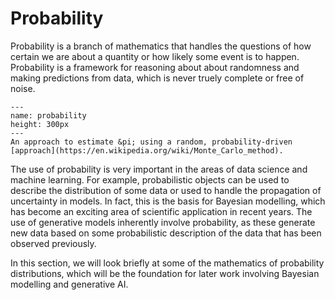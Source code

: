 # Probability

Probability is a branch of mathematics that handles the questions of how certain we are about a quantity or how likely some event is to happen. 
Probability is a framework for reasoning about about randomness and making predictions from data, which is never truely complete or free of noise. 

```{figure} ../images/probability.svg
---
name: probability
height: 300px
---
An approach to estimate &pi; using a random, probability-driven [approach](https://en.wikipedia.org/wiki/Monte_Carlo_method). 
```

The use of probability is very important in the areas of data science and machine learning. 
For example, probabilistic objects can be used to describe the distribution of some data or used to handle the propagation of uncertainty in models. 
In fact, this is the basis for Bayesian modelling, which has become an exciting area of scientific application in recent years. 
The use of generative models inherently involve probability, as these generate new data based on some probabilistic description of the data that has been observed previously. 

In this section, we will look briefly at some of the mathematics of probability distributions, which will be the foundation for later work involving Bayesian modelling and generative AI. 
